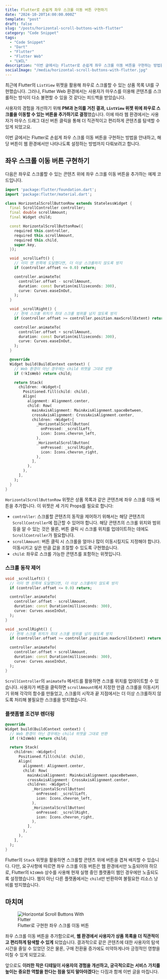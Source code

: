 ```yaml
---
title: Flutter로 손쉽게 좌우 스크롤 이동 버튼 구현하기
date: "2024-10-20T14:00:00.000Z"
template: "post"
draft: false
slug: "/posts/horizontal-scroll-buttons-with-flutter"
category: "Code Snippet"
tags:
  - "Code Snippet"
  - "Dart"
  - "Flutter"
  - "Flutter Web"
  - "LWIL"
description: "이번 글에서는 Flutter로 손쉽게 좌우 스크롤 이동 버튼을 구현하는 방법을 안내하고, 해당 버튼이 웹 환경에서만 나타나도록 설정하는 방법까지 다뤄보려고 합니다."
socialImage: "/media/horizontal-scroll-buttons-with-flutter.jpg"
---
```


최근에 Flutter의 `ListView` 위젯을 활용해 좌우로 스크롤할 수 있는 상품 목록 UI를 구현했습니다. 그러나, Flutter Web 환경에서는 사용자가 마우스를 이용해 콘텐츠를 스크롤하는 방식이 다소
불편할 수 있을 것 같다는 피드백을 받았습니다.

사용자의 경험을 개선하기 위해 **PM과 논의를 거친 결과, `ListView` 위젯 위에 좌우로 스크롤을 이동할 수 있는 버튼을 추가하기로 결정**했습니다. 이에 따라 웹 환경에서는 사용자가 마우스 드래그 대신
버튼 클릭을 통해 더 직관적이고 편리하게 콘텐츠를 탐색할 수 있게 되었고요.

이번 글에서는 Flutter로 손쉽게 좌우 스크롤 이동 버튼을 구현하는 방법을 안내하고, 해당 버튼이 웹 환경에서만 나타나도록 설정하는 방법까지 다뤄보려고 합니다.

## 좌우 스크롤 이동 버튼 구현하기

다음은 좌우로 스크롤할 수 있는 콘텐츠 위에 좌우 스크롤 이동 버튼을 추가하는 예제 코드입니다.

```dart
import 'package:flutter/foundation.dart';
import 'package:flutter/material.dart';

class HorizontalScrollButtonRow extends StatelessWidget {
  final ScrollController controller;
  final double scrollAmount;
  final Widget child;

  const HorizontalScrollButtonRow({
    required this.controller,
    required this.scrollAmount,
    required this.child,
    super.key,
  });

  void _scrollLeft() {
    // 이미 맨 왼쪽에 도달했다면, 더 이상 스크롤하지 않도록 방지
    if (controller.offset <= 0.0) return;

    controller.animateTo(
      controller.offset - scrollAmount,
      duration: const Duration(milliseconds: 300),
      curve: Curves.easeInOut,
    );
  }

  void _scrollRight() {
    // 현재 스크롤 위치가 최대 스크롤 범위를 넘지 않도록 방지
    if (controller.offset >= controller.position.maxScrollExtent) return;

    controller.animateTo(
      controller.offset + scrollAmount,
      duration: const Duration(milliseconds: 300),
      curve: Curves.easeInOut,
    );
  }

  @override
  Widget build(BuildContext context) {
    // Web 환경이 아닌 경우에는 child 위젯을 그대로 반환
    if (!kIsWeb) return child;

    return Stack(
      children: <Widget>[
        Positioned.fill(child: child),
        Align(
          alignment: Alignment.center,
          child: Row(
            mainAxisAlignment: MainAxisAlignment.spaceBetween,
            crossAxisAlignment: CrossAxisAlignment.center,
            children: <Widget>[
              _HorizontalScrollButton(
                onPressed: _scrollLeft,
                icon: Icons.chevron_left,
              ),
              _HorizontalScrollButton(
                onPressed: _scrollRight,
                icon: Icons.chevron_right,
              ),
            ],
          ),
        ),
      ],
    );
  }
}
```

`HorizontalScrollButtonRow` 위젯은 상품 목록과 같은 콘텐츠에 좌우 스크롤 이동 버튼을 추가합니다. 이 위젯은 세 가지 Props를 필요로 합니다:

- `controller`: 스크롤할 콘텐츠의 동작을 제어하기 위해서는 해당 콘텐츠의 `ScrollController`에 접근할 수 있어야 합니다. 해당 콘텐츠의 스크롤 위치와 범위 등을 알 수 있는 것은 물론,
  버튼 클릭 시 스크롤 위치를 업데이트하는 데에도 `ScrollController`가 필요합니다.
- `scrollAmount`: 버튼 클릭 시 스크롤을 얼마나 많이 이동시킬지도 지정해야 합니다. 이동시키고 싶은 만큼 값을 조절할 수 있도록 구현했습니다.
- `child`: 좌우로 스크롤 가능한 콘텐츠를 포함하는 위젯입니다.

### 스크롤 동작 제어

```dart
void _scrollLeft() {
  // 이미 맨 왼쪽에 도달했다면, 더 이상 스크롤하지 않도록 방지
  if (controller.offset <= 0.0) return;

  controller.animateTo(
    controller.offset - scrollAmount,
    duration: const Duration(milliseconds: 300),
    curve: Curves.easeInOut,
  );
}

void _scrollRight() {
  // 현재 스크롤 위치가 최대 스크롤 범위를 넘지 않도록 방지
  if (controller.offset >= controller.position.maxScrollExtent) return;

  controller.animateTo(
    controller.offset + scrollAmount,
    duration: const Duration(milliseconds: 300),
    curve: Curves.easeInOut,
  );
}
```

`ScrollController`의 `animateTo` 메서드를 활용하면 스크롤 위치를 업데이트할 수 있습니다. 사용자가 버튼을 클릭하면 `scrollAmount`에서 지정한 만큼 스크롤을 이동시키기 위해 각각의
함수를 만들었고, 스크롤의 시작과 끝 지점에서는 더 이상 스크롤하지 않도록 처리해 불필요한 스크롤을 방지했습니다.

### 플랫폼별 조건부 렌더링

```dart
@override
Widget build(BuildContext context) {
  // Web 환경이 아닌 경우에는 child 위젯을 그대로 반환
  if (!kIsWeb) return child;

  return Stack(
    children: <Widget>[
      Positioned.fill(child: child),
      Align(
        alignment: Alignment.center,
        child: Row(
          mainAxisAlignment: MainAxisAlignment.spaceBetween,
          crossAxisAlignment: CrossAxisAlignment.center,
          children: <Widget>[
            _HorizontalScrollButton(
              onPressed: _scrollLeft,
              icon: Icons.chevron_left,
            ),
            _HorizontalScrollButton(
              onPressed: _scrollRight,
              icon: Icons.chevron_right,
            ),
          ],
        ),
      ),
    ],
  );
}
```

Flutter의 `Stack` 위젯을 활용하면 스크롤할 콘텐츠 위에 버튼을 겹쳐 배치할 수 있습니다. 다만, 요구사항에 따르면 좌우 스크롤 이동 버튼은 웹 환경에서만 노출되어야 하므로, Flutter의
`kIsWeb` 상수를 사용해 현재 실행 중인 플랫폼이 웹인 경우에만 노출되도록 설정했습니다. 웹이 아닌 다른 플랫폼에서는 `child`만 반환하여 불필요한 리소스 낭비를 방지했습니다.

## 마치며

<figure class="float-left" style="width: 240px">
	<img src="/media/horizontal-scroll-buttons-with-flutter.jpg" alt="Horizontal Scroll Buttons With Flutter">
	<figcaption>Flutter로 구현한 좌우 스크롤 이동 버튼</figcaption>
</figure>

좌우 스크롤 이동 버튼을 추가함으로써, **웹 환경에서 사용자가 상품 목록을 더 직관적이고 편리하게 탐색할 수 있게** 되었습니다. 결과적으로 같은 콘텐츠에 대한 사용자의 탐색 시간을 줄일 수 있었던 것은 물론,
구매 전환율 증가에도 미약하게나마 긍정적인 영향을 미칠 수 있게 되었고요.

앞으로도 **이러한 작은 디테일이 사용자의 경험을 개선하고, 궁극적으로는 서비스 가치를 높이는 중요한 역할을 한다는 점을 잊지 말아야겠다**는 다짐과 함께 이번 글을 마칩니다.
